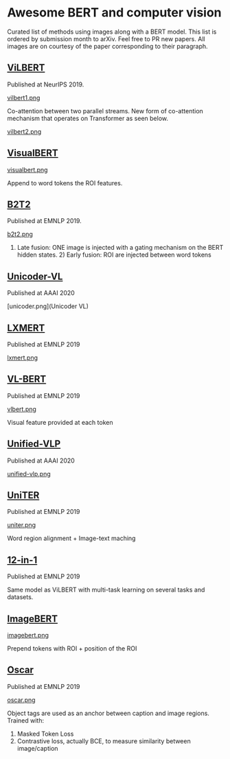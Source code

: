 # Awesome BERT and computer vision
Curated list of methods using images along with a BERT model.
This list is ordered by submission month to arXiv. Feel free to PR new papers.
All images are on courtesy of the paper corresponding to their paragraph.

## [ViLBERT](https://arxiv.org/abs/1908.02265)
Published at NeurIPS 2019.

[vilbert1.png](ViLBERT)

Co-attention between two parallel streams. New form of co-attention mechanism that operates on Transformer as seen below.

[vilbert2.png](ViLBERT)

## [VisualBERT](https://arxiv.org/abs/1908.03557)

[visualbert.png](VisualBERT)

Append to word tokens the ROI features.

## [B2T2](https://arxiv.org/abs/1908.05054)
Published at EMNLP 2019.

[b2t2.png](B2T2)

1) Late fusion: ONE image is injected with a gating mechanism on the BERT hidden states. 2) Early fusion: ROI are injected between word tokens 


## [Unicoder-VL](https://arxiv.org/abs/1908.06066)
Published at AAAI 2020

[unicoder.png](Unicoder VL)

## [LXMERT](https://arxiv.org/abs/1908.07490)
Published at EMNLP 2019

[lxmert.png](LXMERT)


## [VL-BERT](https://arxiv.org/abs/1908.08530)
Published at EMNLP 2019

[vlbert.png](VL-BERT)

Visual feature provided at each token

## [Unified-VLP](https://arxiv.org/abs/1909.11059)
Published at AAAI 2020

[unified-vlp.png](Unified-VLP)




## [UniTER](https://arxiv.org/abs/1909.11740)
Published at EMNLP 2019

[uniter.png](UniTER)

Word region alignment + Image-text maching

## [12-in-1](https://arxiv.org/abs/1912.02315)
Published at EMNLP 2019

Same model as ViLBERT with multi-task learning on several tasks and datasets.

## [ImageBERT](https://arxiv.org/pdf/2001.07966.pdf)
[imagebert.png](ImageBERT)

Prepend tokens with ROI + position of the ROI

## [Oscar](https://arxiv.org/abs/2004.06165)
Published at EMNLP 2019

[oscar.png](Oscar)

Object tags are used as an anchor between caption and image regions. Trained with:

1. Masked Token Loss
2. Contrastive loss, actually BCE, to measure similarity between image/caption




